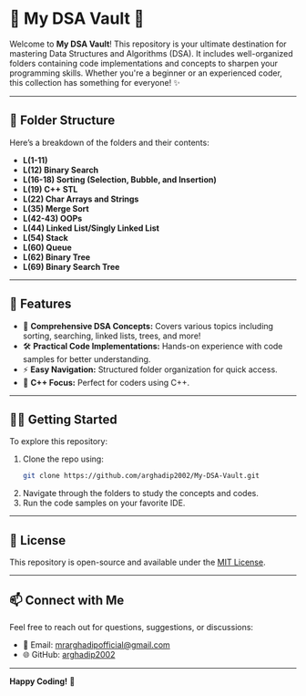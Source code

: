 # 🌟 My DSA Vault 🚀

Welcome to **My DSA Vault**! This repository is your ultimate destination for mastering Data Structures and Algorithms (DSA). It includes well-organized folders containing code implementations and concepts to sharpen your programming skills. Whether you're a beginner or an experienced coder, this collection has something for everyone! ✨

---

## 📂 Folder Structure

Here’s a breakdown of the folders and their contents:

- **L(1-11)**
- **L(12) Binary Search**
- **L(16-18) Sorting (Selection, Bubble, and Insertion)**
- **L(19) C++ STL**
- **L(22) Char Arrays and Strings**
- **L(35) Merge Sort**
- **L(42-43) OOPs**
- **L(44) Linked List/Singly Linked List**
- **L(54) Stack**
- **L(60) Queue**
- **L(62) Binary Tree**
- **L(69) Binary Search Tree**

---

## 🌟 Features

- 📘 **Comprehensive DSA Concepts:** Covers various topics including sorting, searching, linked lists, trees, and more!
- 🛠 **Practical Code Implementations:** Hands-on experience with code samples for better understanding.
- ⚡ **Easy Navigation:** Structured folder organization for quick access.
- 🎯 **C++ Focus:** Perfect for coders using C++.

---

## 🧑‍💻 Getting Started

To explore this repository:

1. Clone the repo using:
   ```bash
   git clone https://github.com/arghadip2002/My-DSA-Vault.git
   ```
2. Navigate through the folders to study the concepts and codes.
3. Run the code samples on your favorite IDE.

---

## 📄 License

This repository is open-source and available under the [MIT License](LICENSE).

---

## 📫 Connect with Me

Feel free to reach out for questions, suggestions, or discussions:

- 💌 Email: [mrarghadipofficial@gmail.com](mailto:mrarghadipofficial@gmail.com)
- 🌐 GitHub: [arghadip2002](https://github.com/arghadip2002)

---

**Happy Coding!** 🤖
